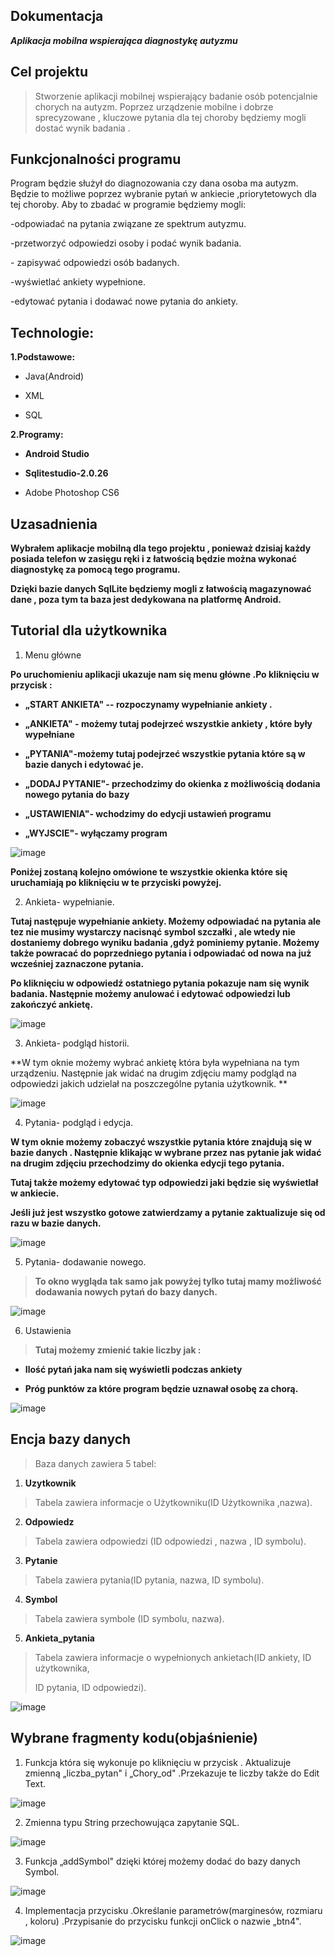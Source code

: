 ## Dokumentacja

***Aplikacja mobilna wspierająca diagnostykę autyzmu***

## Cel projektu

> Stworzenie aplikacji mobilnej wspierający badanie osób potencjalnie
> chorych na autyzm. Poprzez urządzenie mobilne i dobrze sprecyzowane ,
> kluczowe pytania dla tej choroby będziemy mogli dostać wynik badania .

##  Funkcjonalności programu

Program będzie służył do diagnozowania czy dana osoba ma autyzm. Będzie
to możliwe poprzez wybranie pytań w ankiecie ,priorytetowych dla tej
choroby. Aby to zbadać w programie będziemy mogli:

-odpowiadać na pytania związane ze spektrum autyzmu.

-przetworzyć odpowiedzi osoby i podać wynik badania.

\- zapisywać odpowiedzi osób badanych.

-wyświetlać ankiety wypełnione.

-edytować pytania i dodawać nowe pytania do ankiety.

## Technologie:

**1.Podstawowe:**

-   Java(Android)

<!-- -->

-   XML

-   SQL

**2.Programy:**

-   **Android Studio**

-   **Sqlitestudio-2.0.26**

-   Adobe Photoshop CS6

##  Uzasadnienia

**Wybrałem aplikacje mobilną dla tego projektu , ponieważ dzisiaj każdy
posiada telefon w zasięgu ręki i z łatwością będzie można wykonać
diagnostykę za pomocą tego programu.**

**Dzięki bazie danych SqlLite będziemy mogli z łatwością magazynować
dane , poza tym ta baza jest dedykowana na platformę Android.**

## Tutorial dla użytkownika

1.  Menu główne

**Po uruchomieniu aplikacji ukazuje nam się menu główne .Po kliknięciu w
przycisk :**

-   **„START ANKIETA" -- rozpoczynamy wypełnianie ankiety .**

-   **„ANKIETA" - możemy tutaj podejrzeć wszystkie ankiety , które były
    wypełniane**

-   **„PYTANIA"-możemy tutaj podejrzeć wszystkie pytania które są w
    bazie danych i edytować je.**

-   **„DODAJ PYTANIE"- przechodzimy do okienka z możliwością dodania
    nowego pytania do bazy**

-   **„USTAWIENIA"- wchodzimy do edycji ustawień programu**

-   **„WYJSCIE"- wyłączamy program**

![image](https://user-images.githubusercontent.com/26554041/48031327-158f1080-e154-11e8-9263-97798183c47a.png)

**Poniżej zostaną kolejno omówione te wszystkie okienka które się
uruchamiają po kliknięciu w te przyciski powyżej.**

2.  Ankieta- wypełnianie.

**Tutaj następuje wypełnianie ankiety. Możemy odpowiadać na pytania ale
tez nie musimy wystarczy nacisnąć symbol szczałki , ale wtedy nie
dostaniemy dobrego wyniku badania ,gdyż pominiemy pytanie. Możemy także
powracać do poprzedniego pytania i odpowiadać od nowa na już wcześniej
zaznaczone pytania.**

**Po kliknięciu w odpowiedź ostatniego pytania pokazuje nam się wynik
badania. Następnie możemy anulować i edytować odpowiedzi lub zakończyć
ankietę.**


![image](https://user-images.githubusercontent.com/26554041/48031405-6c94e580-e154-11e8-8a88-8993ccdd04b3.png)





3.  Ankieta- podgląd historii.

**W tym oknie możemy wybrać ankietę która była wypełniana na tym
urządzeniu. Następnie jak widać na drugim zdjęciu mamy podgląd na
odpowiedzi jakich udzielał na poszczególne pytania użytkownik. **


![image](https://user-images.githubusercontent.com/26554041/48031384-538c3480-e154-11e8-8f94-bf2a5f02b432.png)

4.  Pytania- podgląd i edycja.

**W tym oknie możemy zobaczyć wszystkie pytania które znajdują się w
bazie danych . Następnie klikając w wybrane przez nas pytanie jak widać
na drugim zdjęciu przechodzimy do okienka edycji tego pytania.**

**Tutaj także możemy edytować typ odpowiedzi jaki będzie się wyświetlał
w ankiecie.**

**Jeśli już jest wszystko gotowe zatwierdzamy a pytanie zaktualizuje się
od razu w bazie danych.**

![image](https://user-images.githubusercontent.com/26554041/48031425-80d8e280-e154-11e8-9ca0-2dabb3dd37b9.png)


5.  Pytania- dodawanie nowego.

> **To okno wygląda tak samo jak powyżej tylko tutaj mamy możliwość
> dodawania nowych pytań do bazy danych.**


![image](https://user-images.githubusercontent.com/26554041/48031439-8a624a80-e154-11e8-9317-25642c540bf7.png)


6.  Ustawienia

> **Tutaj możemy zmienić takie liczby jak :**

-   **Ilość pytań jaka nam się wyświetli podczas ankiety**

-   **Próg punktów za które program będzie uznawał osobę za chorą.**


![image](https://user-images.githubusercontent.com/26554041/48031448-964e0c80-e154-11e8-8682-c2af758ad577.png)



## Encja bazy danych

> Baza danych zawiera 5 tabel:

1)  **Uzytkownik**

> Tabela zawiera informacje o Użytkowniku(ID Użytkownika ,nazwa).

2)  **Odpowiedz**

> Tabela zawiera odpowiedzi (ID odpowiedzi , nazwa , ID symbolu).

3)  **Pytanie**

> Tabela zawiera pytania(ID pytania, nazwa, ID symbolu).

4)  **Symbol**

> Tabela zawiera symbole (ID symbolu, nazwa).

5)  **Ankieta\_pytania**

> Tabela zawiera informacje o wypełnionych ankietach(ID ankiety, ID
> użytkownika,
>
> ID pytania, ID odpowiedzi).
>

![image](https://user-images.githubusercontent.com/26554041/48031462-a1a13800-e154-11e8-9149-90da10d841b2.png)



## Wybrane fragmenty kodu(objaśnienie)

1.  Funkcja która się wykonuje po kliknięciu w przycisk . Aktualizuje
    zmienną „liczba\_pytan" i „Chory\_od" .Przekazuje te liczby także do
    Edit Text.


![image](https://user-images.githubusercontent.com/26554041/48031472-b2ea4480-e154-11e8-8e77-99476532d481.png)




2.  Zmienna typu String przechowująca zapytanie SQL.

![image](https://user-images.githubusercontent.com/26554041/48031482-bbdb1600-e154-11e8-82d0-bcf714f7f1fd.png)






3.  Funkcja „addSymbol" dzięki której możemy dodać do bazy danych
    Symbol.


![image](https://user-images.githubusercontent.com/26554041/48031496-c72e4180-e154-11e8-80fb-c9b85db97075.png)



4.  Implementacja przycisku .Określanie parametrów(marginesów, rozmiaru
    , koloru) .Przypisanie do przycisku funkcji onClick o nazwie „btn4".


![image](https://user-images.githubusercontent.com/26554041/48031514-d3b29a00-e154-11e8-8712-669d3f5078f5.png)



